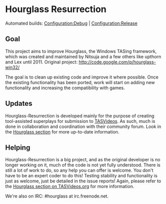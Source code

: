 Hourglass Resurrection
======================

Automated builds: [Configuration:Debug](https://ci.appveyor.com/api/projects/Warepire/hourglass-resurrection/artifacts/Hourglass-Resurrection-master.zip?branch=master&job=Configuration%3A+Debug) | [Configuration:Release](https://ci.appveyor.com/api/projects/Warepire/hourglass-resurrection/artifacts/Hourglass-Resurrection-master.zip?branch=master&job=Configuration%3A+Release)

Goal
----
This project aims to improve Hourglass, the Windows TASing framework, which was created and maintained by Nitsuja and a few others like upthorn and Lex until 2011. Original project: http://code.google.com/p/hourglass-win32/

The goal is to clean up existing code and improve it where possible. Once the existing functionality has been ported, work will start on adding new functionality and increasing the compatibility with games.

Updates
-------
Hourglass-Resurrection is developed mainly for the purpose of creating tool-assisted superplays for submission to [TASVideos](http://tasvideos.org/). As such, much is done in collaboration and coordination with their community forum. Look in the [Hourglass section](http://tasvideos.org/forum/viewforum.php?f=61) for more up-to-date information.

Helping
-------
Hourglass-Resurrection is a big project, and as the original developer is no longer working on it, much of the code is not yet fully understood. There is still a lot of work to do, so any help you can offer is welcome. You don't have to be an expert coder to do this! Testing stability and functionality is just as welcome, just be detailed in the issue reports! Again, please refer to the [Hourglass section on TASVideos.org](http://tasvideos.org/forum/viewforum.php?f=61) for more information.

We're also on IRC: #hourglass at irc.freenode.net. 
